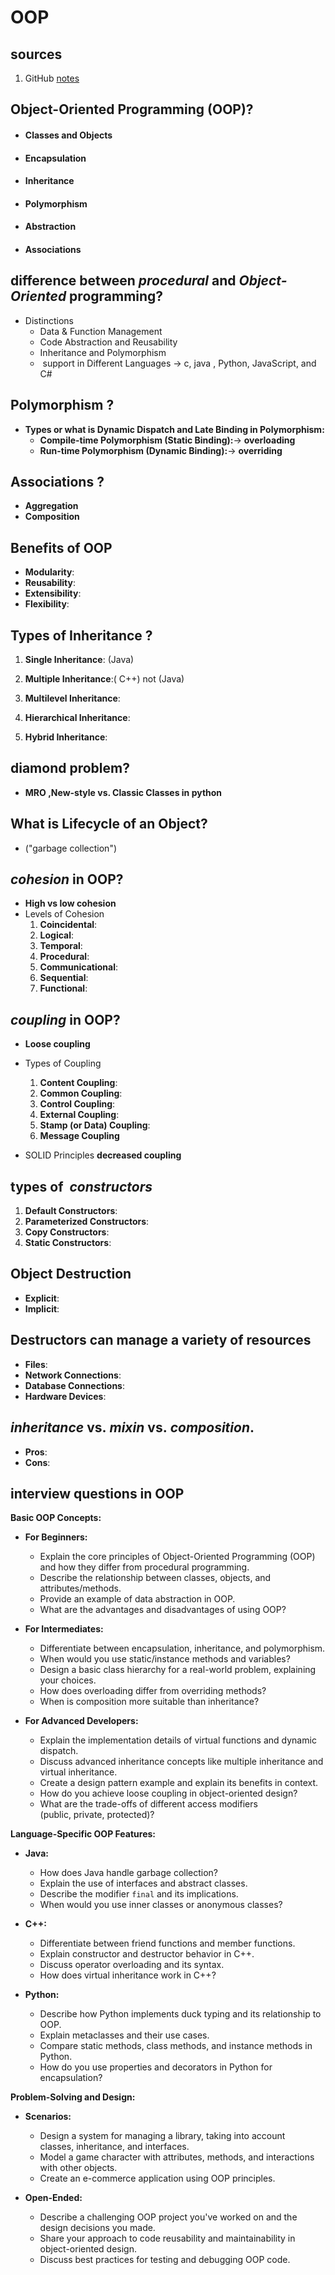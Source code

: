 # OOP

## sources 
1. GitHub [notes](https://github.com/Devinterview-io/oop-interview-questions?tab=readme-ov-file)
## Object-Oriented Programming (OOP)?
- #### Classes and Objects
- #### Encapsulation
- #### Inheritance
- #### Polymorphism
- #### Abstraction
- #### Associations

## difference between _procedural_ and _Object-Oriented_ programming?
-  Distinctions
	-  Data & Function Management
	-  Code Abstraction and Reusability
	-  Inheritance and Polymorphism
	-  support in Different Languages -> c, java , Python, JavaScript, and C#

## Polymorphism ?
- **Types or what is  Dynamic Dispatch and Late Binding in Polymorphism:**
	- **Compile-time Polymorphism (Static Binding):**-> **overloading**
	-  **Run-time Polymorphism (Dynamic Binding):**-> **overriding**
## Associations ?
- **Aggregation**
- **Composition**
## Benefits of OOP
- **Modularity**: 
- **Reusability**:
- **Extensibility**: 
- **Flexibility**: 
## Types of Inheritance ?

1. **Single Inheritance**: (Java)    
2. **Multiple Inheritance**:( C++) not (Java)
3. **Multilevel Inheritance**:
4. **Hierarchical Inheritance**: 
    
5. **Hybrid Inheritance**: 

## diamond problem?
- **MRO  ,New-style vs. Classic Classes in python** 
## What is Lifecycle of an Object?
- ("garbage collection")
## _cohesion_ in OOP?
- **High  vs  low cohesion** 
- Levels of Cohesion
	1. **Coincidental**: 
	2. **Logical**:
	3. **Temporal**: 
	4. **Procedural**:
	5. **Communicational**: 
	6. **Sequential**: 
	7. **Functional**: 
## _coupling_ in OOP?

- **Loose coupling** 
- Types of Coupling
	
	1. **Content Coupling**:
	2. **Common Coupling**: 
	3. **Control Coupling**: 
	4. **External Coupling**: 
	5. **Stamp (or Data) Coupling**: 
	6. **Message Coupling**
- SOLID Principles **decreased coupling** 
## types of   _constructors_
1. **Default Constructors**:
2. **Parameterized Constructors**:
3. **Copy Constructors**:
4. **Static Constructors**:
##   Object Destruction 
- **Explicit**: 
- **Implicit**:


## Destructors can manage a variety of resources 
- **Files**: 
- **Network Connections**: 
- **Database Connections**: 
- **Hardware Devices**:

## _inheritance_ vs. _mixin_ vs. _composition_.
- **Pros**:
- **Cons**:

## interview questions in OOP
**Basic OOP Concepts:**

- **For Beginners:**
    
    - Explain the core principles of Object-Oriented Programming (OOP) and how they differ from procedural programming.
    - Describe the relationship between classes, objects, and attributes/methods.
    - Provide an example of data abstraction in OOP.
    - What are the advantages and disadvantages of using OOP?
    
- **For Intermediates:**
    
    - Differentiate between encapsulation, inheritance, and polymorphism.
    - When would you use static/instance methods and variables?
    - Design a basic class hierarchy for a real-world problem, explaining your choices.
    - How does overloading differ from overriding methods?
    - When is composition more suitable than inheritance?
    
- **For Advanced Developers:**
    
    - Explain the implementation details of virtual functions and dynamic dispatch.
    - Discuss advanced inheritance concepts like multiple inheritance and virtual inheritance.
    - Create a design pattern example and explain its benefits in context.
    - How do you achieve loose coupling in object-oriented design?
    - What are the trade-offs of different access modifiers (public, private, protected)?
    

**Language-Specific OOP Features:**

- **Java:**
    
    - How does Java handle garbage collection?
    - Explain the use of interfaces and abstract classes.
    - Describe the modifier `final` and its implications.
    - When would you use inner classes or anonymous classes?
    
- **C++:**
    
    - Differentiate between friend functions and member functions.
    - Explain constructor and destructor behavior in C++.
    - Discuss operator overloading and its syntax.
    - How does virtual inheritance work in C++?
    
- **Python:**
    
    - Describe how Python implements duck typing and its relationship to OOP.
    - Explain metaclasses and their use cases.
    - Compare static methods, class methods, and instance methods in Python.
    - How do you use properties and decorators in Python for encapsulation?
    

**Problem-Solving and Design:**

- **Scenarios:**
    
    - Design a system for managing a library, taking into account classes, inheritance, and interfaces.
    - Model a game character with attributes, methods, and interactions with other objects.
    - Create an e-commerce application using OOP principles.
    
- **Open-Ended:**
    - Describe a challenging OOP project you've worked on and the design decisions you made.
    - Share your approach to code reusability and maintainability in object-oriented design.
    - Discuss best practices for testing and debugging OOP code.

